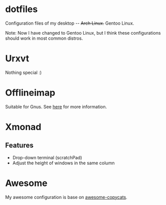 # dotfiles
Configuration files of my desktop -- ~~Arch Linux.~~ Gentoo Linux.

Note: Now I have changed to Gentoo Linux, but I think these configurations should work in most common distros.

# Urxvt
Nothing special :)

# Offlineimap
Suitable for Gnus. See [here](https://lqymgt.github.io/linux/2015/02/07/using-offlineimap-with-gnus.html) for more information.

# Xmonad
## Features
* Drop-down terminal (scratchPad)
* Adjust the height of windows in the same column

# Awesome
My awesome configuration is base on [awesome-copycats](https://github.com/copycat-killer/awesome-copycats).
